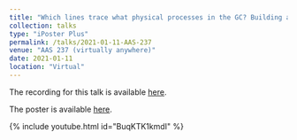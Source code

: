 ```yaml
---
title: "Which lines trace what physical processes in the GC? Building a toolkit, brick by Brick"
collection: talks
type: "iPoster Plus"
permalink: /talks/2021-01-11-AAS-237
venue: "AAS 237 (virtually anywhere)"
date: 2021-01-11
location: "Virtual"
---
```


The recording for this talk is available [here](https://youtu.be/BuqKTK1kmdI).

The poster is available [here](https://aas237-aas.ipostersessions.com/default.aspx?s=0F-63-1D-BA-EC-6C-54-A6-65-E2-1C-15-EE-C5-CD-4C&guestview=true).

{% include youtube.html id="BuqKTK1kmdI" %}